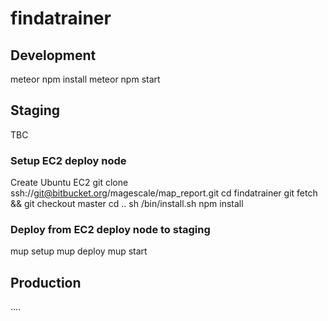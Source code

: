 # findatrainer

## Development
meteor npm install
meteor npm start


## Staging
TBC

### Setup EC2 deploy node
Create Ubuntu EC2
git clone ssh://git@bitbucket.org/magescale/map_report.git
cd findatrainer
git fetch && git checkout master
cd ..
sh /bin/install.sh
npm install

### Deploy from EC2 deploy node to staging

mup setup
mup deploy
mup start


## Production
....


